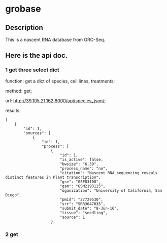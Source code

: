 # grobase
## Description
This is a nascent RNA database from GRO-Seq.  
## Here is the api doc.
### 1 get three select dict  

function: get a dict of species, cell lines, treatments;  

method: get;  

url: http://39.105.21.162:8000/api/species_json/;  

results:  

```
[
    {
        "id": 1,
        "sources": [
            {
                "id": 1,
                "process": [
                    {
                        "id": 1,
                        "is_active": false,
                        "bwsize": "6.39",
                        "process_name": "no",
                        "citation": "Nascent RNA sequencing reveals distinct features in Plant transcription",
                        "gse": "GSE83108",
                        "gsm": "GSM2193125",
                        "oganization": "University of California, San Diego",
                        "pmid": "27729530",
                        "srr": "SRR3647035",
                        "submit_date": "8-Jun-16",
                        "tissue": "seedling",
                        "source": 1
                    },
```
### 2 get 


